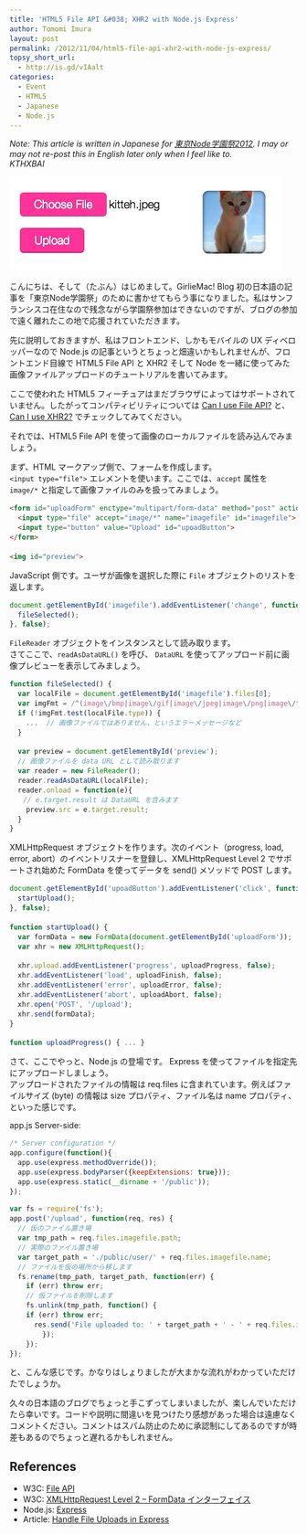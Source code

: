 ```yaml
---
title: 'HTML5 File API &#038; XHR2 with Node.js Express'
author: Tomomi Imura
layout: post
permalink: /2012/11/04/html5-file-api-xhr2-with-node-js-express/
topsy_short_url:
  - http://is.gd/vIAalt
categories:
  - Event
  - HTML5
  - Japanese
  - Node.js
---
```

*Note: This article is written in Japanese for <a href="http://atnd.org/events/33022" target="_blank">東京Node学園祭2012</a>. I may or may not re-post this in English later only when I feel like to.  
KTHXBAI*

![file upload demo screenshot][1]

こんにちは、そして（たぶん）はじめまして。GirlieMac! Blog 初の日本語の記事を「東京Node学園祭」のために書かせてもらう事になりました。私はサンフランシスコ在住なので残念ながら学園祭参加はできないのですが、ブログの参加で遠く離れたこの地で応援されていただきます。

先に説明しておきますが、私はフロントエンド、しかもモバイルの UX ディベロッパーなので Node.js の記事というとちょっと畑違いかもしれませんが、フロントエンド目線で HTML5 File API と XHR2 そして Node を一緒に使ってみた画像ファイルアップロードのチュートリアルを書いてみます。

ここで使われた HTML5 フィーチュアはまだブラウザによってはサポートされていません。したがってコンパティビリティについては <a href="http://caniuse.com/fileapi" target="_blank">Can I use File API?</a> と、<a href="http://caniuse.com/xhr2" target="_blank">Can I use XHR2?</a> でチェックしてみてください。

それでは、HTML5 File API を使って画像のローカルファイルを読み込んでみましょう。

まず、HTML マークアップ側で、フォームを作成します。  
`<input type="file">` エレメントを使います。ここでは、`accept` 属性を `image/*` と指定して画像ファイルのみを扱ってみましょう。

```html
<form id="uploadForm" enctype="multipart/form-data" method="post" action="/upload">
  <input type="file" accept="image/*" name="imagefile" id="imagefile">
  <input type="button" value="Upload" id="upoadButton">
</form>

<img id="preview">
```

JavaScript 側です。ユーザが画像を選択した際に `File` オブジェクトのリストを返します。

```javascript
document.getElementById('imagefile').addEventListener('change', function() {
  fileSelected();
}, false);
```

`FileReader` オブジェクトをインスタンスとして読み取ります。  
さてここで、`readAsDataURL()` を呼び、 `DataURL` を使ってアップロード前に画像プレビューを表示してみましょう。

```javascript
function fileSelected() {
  var localFile = document.getElementById('imagefile').files[0];
  var imgFmt = /^(image\/bmp|image\/gif|image\/jpeg|image\/png|image\/tiff)$/i;
  if (!imgFmt.test(localFile.type)) { 
    ...  // 画像ファイルではありません、というエラーメッセージなど
  }

  var preview = document.getElementById('preview');
  // 画像ファイルを data URL として読み取ります
  var reader = new FileReader();
  reader.readAsDataURL(localFile);
  reader.onload = function(e){
　　// e.target.result は DataURL を含みます
    preview.src = e.target.result;
  }
}
```

XMLHttpRequest オブジェクトを作ります。次のイベント（progress, load, error, abort）のイベントリスナーを登録し、XMLHttpRequest Level 2 でサポートされ始めた FormData を使ってデータを send() メソッドで POST します。

```javascript
document.getElementById('upoadButton').addEventListener('click', function() {
  startUpload();   
}, false);

function startUpload() {
  var formData = new FormData(document.getElementById('uploadForm'));
  var xhr = new XMLHttpRequest(); 

  xhr.upload.addEventListener('progress', uploadProgress, false);
  xhr.addEventListener('load', uploadFinish, false); 
  xhr.addEventListener('error', uploadError, false);
  xhr.addEventListener('abort', uploadAbort, false);
  xhr.open('POST', '/upload');
  xhr.send(formData);   
}

function uploadProgress() { ... }
```

さて、ここでやっと、Node.js の登場です。 Express を使ってファイルを指定先にアップロードしましょう。  
アップロードされたファイルの情報は req.files に含まれています。例えばファイルサイズ (byte) の情報は size プロパティ、ファイル名は name プロパティ、といった感じです。

app.js Server-side:

```javascript
/* Server configuration */
app.configure(function(){
  app.use(express.methodOverride());
  app.use(express.bodyParser({keepExtensions: true})); 
  app.use(express.static(__dirname + '/public'));
});
```

```javascript
var fs = require('fs'); 
app.post('/upload', function(req, res) {
  // 仮のファイル置き場
  var tmp_path = req.files.imagefile.path;
  // 実際のファイル置き場
  var target_path = './public/user/' + req.files.imagefile.name;
  // ファイルを仮の場所から移します
  fs.rename(tmp_path, target_path, function(err) {
    if (err) throw err;
    // 仮ファイルを削除します
    fs.unlink(tmp_path, function() {
    if (err) throw err;
      res.send('File uploaded to: ' + target_path + ' - ' + req.files.imagefile.size + ' bytes');
        });
    });
});
```

と、こんな感じです。かなりはしょりましたが大まかな流れがわかっていただけたでしょうか。

久々の日本語のブログでちょっと手こずってしまいましたが、楽しんでいただけたら幸いです。コードや説明に間違いを見つけたり感想があった場合は遠慮なくコメントください。コメントはスパム防止のために承認制にしてあるのですが時差もあるのでちょっと遅れるかもしれません。 

## References

*   W3C: <a href="http://www.w3.org/TR/FileAPI/" target="_blank">File API</a>
*   W3C: <a href="http://www.w3.org/TR/XMLHttpRequest/#interface-formdata" target="_blank">XMLHttpRequest Level 2 &#8211; FormData インターフェイス</a>
*   Node.js: <a href="http://expressjs.com/" target="_blank">Express</a>
*   Article: <a href="http://www.hacksparrow.com/handle-file-uploads-in-express-node-js.html" target="_blank">Handle File Uploads in Express</a>

 [1]: /assets/images/wp-content/uploads/2012/11/Screen-Shot-2012-11-04-at-12.33.35-AM.png "screenshot"